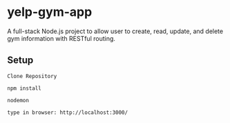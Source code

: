 # yelp-gym-app

A full-stack Node.js project to allow user to create, read, update, and delete gym information with RESTful routing.

## Setup
```
Clone Repository
```
```
npm install
```
```
nodemon
```
```
type in browser: http://localhost:3000/
```

